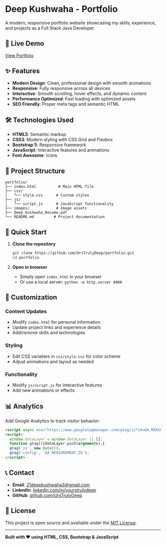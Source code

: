 # Deep Kushwaha - Portfolio

A modern, responsive portfolio website showcasing my skills, experience, and projects as a Full Stack Java Developer.

## 🚀 Live Demo

[View Portfolio](https://your-deployment-link.com)

## ✨ Features

- **Modern Design**: Clean, professional design with smooth animations
- **Responsive**: Fully responsive across all devices
- **Interactive**: Smooth scrolling, hover effects, and dynamic content
- **Performance Optimized**: Fast loading with optimized assets
- **SEO Friendly**: Proper meta tags and semantic HTML

## 🛠️ Technologies Used

- **HTML5**: Semantic markup
- **CSS3**: Modern styling with CSS Grid and Flexbox
- **Bootstrap 5**: Responsive framework
- **JavaScript**: Interactive features and animations
- **Font Awesome**: Icons

## 📁 Project Structure

```
portfolio/
├── index.html          # Main HTML file
├── css/
│   └── style.css      # Custom styles
├── js/
│   └── script.js      # JavaScript functionality
├── images/            # Image assets
├── Deep_Kushwaha_Resume.pdf
└── README.md         # Project documentation
```

## 🚀 Quick Start

1. **Clone the repository**
   ```bash
   git clone https://github.com/UrsTrulyDeep/portfolio.git
   cd portfolio
   ```

2. **Open in browser**
   - Simply open `index.html` in your browser
   - Or use a local server: `python -m http.server 8000`

## 📝 Customization

### Content Updates
- Modify `index.html` for personal information
- Update project links and experience details
- Add/remove skills and technologies

### Styling
- Edit CSS variables in `css/style.css` for color scheme
- Adjust animations and layout as needed

### Functionality
- Modify `js/script.js` for interactive features
- Add new animations or effects

## 📊 Analytics

Add Google Analytics to track visitor behavior:

```html
<script async src="https://www.googletagmanager.com/gtag/js?id=GA_MEASUREMENT_ID"></script>
<script>
  window.dataLayer = window.dataLayer || [];
  function gtag(){dataLayer.push(arguments);}
  gtag('js', new Date());
  gtag('config', 'GA_MEASUREMENT_ID');
</script>
```

## 📞 Contact

- **Email**: 21deepkushwaha3@gmail.com
- **LinkedIn**: [linkedin.com/in/yourstrulydeep](https://linkedin.com/in/yourstrulydeep)
- **GitHub**: [github.com/UrsTrulyDeep](https://github.com/UrsTrulyDeep)

## 📄 License

This project is open source and available under the [MIT License](LICENSE).

---

**Built with ❤️ using HTML, CSS, Bootstrap & JavaScript** 